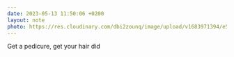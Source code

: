 ```yaml
---
date: 2023-05-13 11:50:06 +0200
layout: note
photo: https://res.cloudinary.com/dbi2zounq/image/upload/v1683971394/e5tcbre7fxxwauqdybdd.jpg
---
```

Get a pedicure, get your hair did
